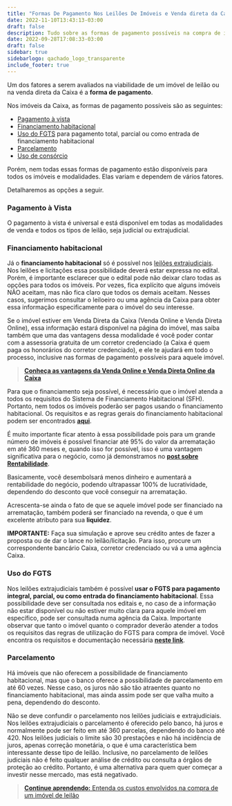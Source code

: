 ```yaml
---
title: "Formas De Pagamento Nos Leilões De Imóveis e Venda direta da Caixa"
date: 2022-11-10T13:43:13-03:00
draft: false
description: Tudo sobre as formas de pagamento possíveis na compra de imóveis de leilão e venda direta da Caixa.
date: 2022-09-28T17:08:33-03:00
draft: false
sidebar: true
sidebarlogo: qachado_logo_transparente
include_footer: true
---
```


Um dos fatores a serem avaliados na viabilidade de um imóvel de leilão ou na venda direta da Caixa é a **forma de pagamento**.

Nos imóveis da Caixa, as formas de pagamento possíveis são as seguintes:

- <u>Pagamento à vista</u>
- <u>Financiamento habitacional</u>
- <u>Uso do FGTS</u> para pagamento total, parcial ou como entrada de financiamento habitacional
- <u>Parcelamento</u>
- <u>Uso de consórcio</u>

Porém, nem todas essas formas de pagamento estão disponíveis para todos os imóveis e modalidades. Elas variam e dependem de vários fatores. 

Detalharemos as opções a seguir.

### Pagamento à Vista

O pagamento à vista é universal e está disponível em todas as modalidades de venda e todos os tipos de leilão, seja judicial ou extrajudicial.

### Financiamento habitacional

Já o **financiamento habitacional** só é possível nos <u>leilões extrajudiciais</u>. Nos leilões e licitações essa possibilidade deverá estar expressa no edital. Porém, é importante esclarecer que o edital pode não deixar claro todas as opções para todos os imóveis. Por vezes, fica explícito que alguns imóveis NÃO aceitam, mas não fica claro que todos os demais aceitam. Nesses casos, sugerimos consultar o leiloeiro ou uma agência da Caixa para obter essa informação especificamente para o imóvel do seu interesse. 

Se o imóvel estiver em Venda Direta da Caixa (Venda Online e Venda Direta Online), essa informação estará disponível na página do imóvel, mas saiba também que uma das vantagens dessa modalidade é você poder contar com a assessoria gratuita de um corretor credenciado (a Caixa é quem paga os honorários do corretor credenciado), e ele te ajudará em todo o processo, inclusive nas formas de pagamento possíveis para aquele imóvel.

> **<a href="/blog/vantagens_da_venda_online_caixa" target=_Blank>Conheça as vantagens da Venda Online e Venda Direta Online da Caixa</a>** 

Para que o financiamento seja possível, é necessário que o imóvel atenda a todos os requisitos do Sistema de Financiamento Habitacional (SFH). Portanto, nem todos os imóveis poderão ser pagos usando o financiamento habitacional. Os requisitos e as regras gerais do financiamento habitacional podem ser encontrados **<a href="https://www.caixa.gov.br/Downloads/habitacao-documentos-gerais/passos_indexadores_amortizacao.pdf" target=_Blank>aqui</a>**.

É muito importante ficar atento à essa possibilidade pois para um grande número de imóveis é possível financiar até 95% do valor da arrematação em até 360 meses e, quando isso for possível, isso é uma vantagem significativa para o negócio, como já demonstramos no **[post sobre Rentabilidade](/blog/rentabilidade_dos_imoveis_de_leilao)**.

Basicamente, você desembolsará menos dinheiro e aumentará a rentabilidade do negócio, podendo ultrapassar 100% de lucratividade, dependendo do desconto que você conseguir na arrematação. 

Acrescenta-se ainda o fato de que se aquele imóvel pode ser financiado na arrematação, também poderá ser financiado na revenda, o que é um excelente atributo para sua **liquidez**.

**IMPORTANTE:** Faça sua simulação e aprove seu crédito antes de fazer a proposta ou de dar o lance no leilão/licitação. Para isso, procure um correspondente bancário Caixa, corretor credenciado ou vá a uma agência Caixa.

### Uso do FGTS

Nos leilões extrajudiciais também é possível **usar o FGTS para pagamento integral, parcial, ou como entrada do financiamento habitacional**. Essa 
possibilidade deve ser consultada nos editais e, no caso de a informação não estar disponível ou não estiver muito clara para aquele imóvel em específico, pode ser consultada numa agência da Caixa. Importante observar que tanto o imóvel quanto o comprador deverão atender a todos os requisitos das regras 
de utilização do FGTS para compra de imóvel. Você encontra os requisitos e documentação necessária **<a href="https://www.caixa.gov.br/Downloads/habitacao-documentos-gerais/passos_indexadores_amortizacao.pdf" target=_Blank>neste link</a>**.

### Parcelamento

Há imóveis que não oferecem a possibilidade de financiamento habitacional, mas que o banco oferece a possibilidade de parcelamento em até 60 vezes. Nesse caso, os juros não são tão atraentes quanto no financiamento habitacional, mas ainda assim pode ser que valha muito a pena, dependendo do desconto.

Não se deve confundir o parcelamento nos leilões judiciais e extrajudiciais. Nos leilões extrajudiciais o parcelamento é oferecido pelo banco, há juros e normalmente pode ser feito em até 360 parcelas, dependendo do banco até 420. Nos leilões judiciais o limite são 30 prestações e não há incidência de juros, apenas correção monetária, o que é uma característica bem interessante desse tipo de leilão. Inclusive, no parcelamento de leilões judiciais não é feito qualquer análise de crédito ou consulta a órgãos de proteção ao crédito. Portanto, é uma alternativa para quem quer começar a investir nesse mercado, mas está negativado.

> <a href="/blog/rentabilidade" target=_Blank>**Continue aprendendo:** Entenda os custos envolvidos na compra de um imóvel de leilão</a>

